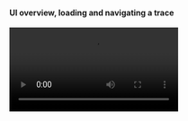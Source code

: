 #### UI overview, loading and navigating a trace

<video controls>
<source src="https://github.com/user-attachments/assets/0e0aca13-3fbf-4bf3-8983-b95ad019f853" type="video/mp4">
</video>
